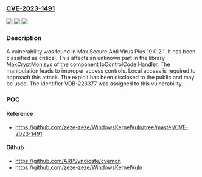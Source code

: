 ### [CVE-2023-1491](https://cve.mitre.org/cgi-bin/cvename.cgi?name=CVE-2023-1491)
![](https://img.shields.io/static/v1?label=Product&message=Anti%20Virus%20Plus&color=blue)
![](https://img.shields.io/static/v1?label=Version&message=%3D%2019.0.2.1%20&color=brighgreen)
![](https://img.shields.io/static/v1?label=Vulnerability&message=CWE-284%20Improper%20Access%20Controls&color=brighgreen)

### Description

A vulnerability was found in Max Secure Anti Virus Plus 19.0.2.1. It has been classified as critical. This affects an unknown part in the library MaxCryptMon.sys of the component IoControlCode Handler. The manipulation leads to improper access controls. Local access is required to approach this attack. The exploit has been disclosed to the public and may be used. The identifier VDB-223377 was assigned to this vulnerability.

### POC

#### Reference
- https://github.com/zeze-zeze/WindowsKernelVuln/tree/master/CVE-2023-1491

#### Github
- https://github.com/ARPSyndicate/cvemon
- https://github.com/zeze-zeze/WindowsKernelVuln


